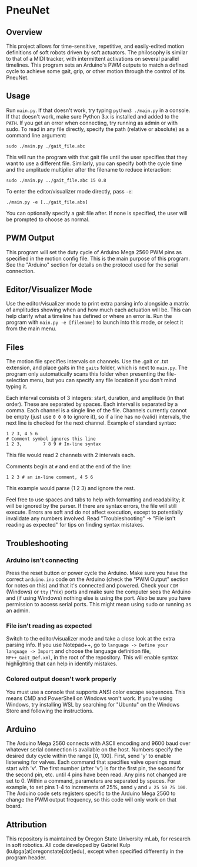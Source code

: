 # PneuNet

## Overview
This project allows for time-sensitive, repetitive, and easily-edited motion definitions of soft robots driven by soft actuators. The philosophy is similar to that of a MIDI tracker, with intermittent activations on several parallel timelines. This program sets an Arduino's PWM outputs to match a defined cycle to achieve some gait, grip, or other motion through the control of its PneuNet.

## Usage
Run `main.py`. If that doesn't work, try typing `python3 ./main.py` in a console. If that doesn't work, make sure Python 3.x is installed and added to the `PATH`. If you get an error when connecting, try running as admin or with sudo. To read in any file directly, specify the path (relative or absolute) as a command line argument:

	sudo ./main.py ./gait_file.abc

This will run the program with that gait file until the user specifies that they want to use a different file. Similarly, you can specify both the cycle time and the amplitude multiplier after the filename to reduce interaction:

	sudo ./main.py ../gait_file.abc 15 0.8

To enter the editor/visualizer mode directly, pass `-e`:

	./main.py -e [../gait_file.abs]

You can optionally specify a gait file after. If none is specified, the user will be prompted to choose as normal.

## PWM Output
This program will set the duty cycle of Arduino Mega 2560 PWM pins as specified in the motion config file. This is the main purpose of this program. See the "Arduino" section for details on the protocol used for the serial connection.

## Editor/Visualizer Mode
Use the editor/visualizer mode to print extra parsing info alongside a matrix of amplitudes showing when and how much each actuation will be. This can help clarify what a timeline has defined or where an error is. Run the program with `main.py -e [filename]` to launch into this mode, or select it from the main menu.

## Files
The motion file specifies intervals on channels. Use the .gait or .txt extension, and place gaits in the `gaits` folder, which is next to `main.py`. The program only automatically scans this folder when presenting the file-selection menu, but you can specify any file location if you don't mind typing it.

Each interval consists of 3 integers: start, duration, and amplitude (in that order). These are separated by spaces. Each interval is separated by a comma. Each channel is a single line of the file. Channels currently cannot be empty (just use `0 0 0` to ignore it), so if a line has no (valid) intervals, the next line is checked for the next channel. Example of standard syntax:

	1 2 3, 4 5 6
	# Comment symbol ignores this line
	1 2 3,        7 8 9 # In-line syntax

This file would read 2 channels with 2 intervals each. 

Comments begin at `#` and end at the end of the line:

	1 2 3 # an in-line comment, 4 5 6

This example would parse (1 2 3) and ignore the rest. 

Feel free to use spaces and tabs to help with formatting and readability; it will be ignored by the parser. If there are syntax errors, the file will still execute. Errors are soft and do not affect execution, except to potentially invalidate any numbers involved. Read "Troubleshooting" -> "File isn't reading as expected" for tips on finding syntax mistakes.

## Troubleshooting
### Arduino isn't connecting
Press the reset button or power cycle the Arduino. Make sure you have the correct `arduino.ino` code on the Arduino (check the "PWM Output" section for notes on this) and that it's connected and powered. Check your `COM` (Windows) or `tty` (*nix) ports and make sure the computer sees the Arduino and (if using Windows) nothing else is using the port. Also be sure you have permission to access serial ports. This might mean using sudo or running as an admin.

### File isn't reading as expected
Switch to the editor/visualizer mode and take a close look at the extra parsing info. If you use Notepad++, go to `language -> Define your language -> Import` and choose the language definition file, `NP++_Gait_Def.xml`, in the root of the repository. This will enable syntax highlighting that can help in identify mistakes.

### Colored output doesn't work properly
You must use a console that supports ANSI color escape sequences. This means CMD and PowerShell on Windows won't work. If you're using Windows, try installing WSL by searching for "Ubuntu" on the Windows Store and following the instructions.

## Arduino
The Arduino Mega 2560 connects with ASCII encoding and 9600 baud over whatever serial connection is available on the host. Numbers specify the desired duty cycle within the range [0, 100]. First, send 'y' to enable listeneing for valves. Each command that specifies valve openings must start with 'v'. The first number (after 'v') is for the first pin, the second for the second pin, etc. until 4 pins have been read. Any pins not changed are set to 0. Within a command, parameters are separated by spaces. For example, to set pins 1-4 to increments of 25%, send `y` and `v 25 50 75 100`. The Arduino code sets registers specific to the Arduino Mega 2560 to change the PWM output frequency, so this code will only work on that board.

## Attribution
This repository is maintained by Oregon State University mLab, for research in soft robotics. All code developed by Gabriel Kulp (kulpga[at]oregonstate[dot]edu), except when specified differently in the program header.